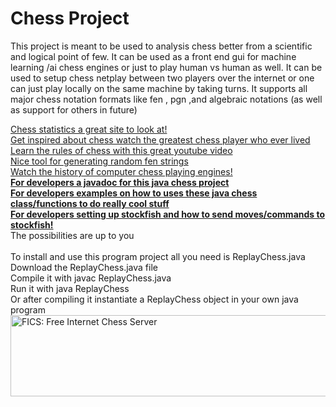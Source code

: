 # Chess Project
<p>This project is meant to be used to analysis chess better from a scientific and logical point of few. 
It can be used as a front end gui for machine learning /ai chess engines or just to play human vs human as well.
It can be used to setup chess netplay between two players over the internet or one can just play locally on the same machine by taking turns.
It supports all major chess notation formats like fen , pgn ,and algebraic notations (as well as support for others in future)
</p>
<a href="https://wismuth.com/chess/statistics-games.html">Chess statistics a great site to look at!</a>
<br>
<a href="https://www.imdb.com/video/vi1655243033?playlistId=tt0379296">Get inspired about chess watch the greatest chess player who ever lived</a>
<br>
<a href="https://www.youtube.com/watch?v=SM2fcenx7KU">Learn the rules of chess with this great youtube video</a>
<br>
<a href="http://bernd.bplaced.net/fengenerator/fengenerator.html">Nice tool for generating random fen strings</a>
<br>
<a href="https://www.youtube.com/watch?v=wljgxS7tZVE">Watch the history of computer chess playing engines!</a>
<br>
<B><a href="https://nate-fidalgo.github.io/Chess/">For developers a javadoc for this java chess project </a></B>
<br>
<B><a href="https://github.com/nate-fidalgo/chess/wiki">For developers examples on how to uses these java chess class/functions to do really cool stuff</a></B>
<br>
<B><a href="https://www.youtube.com/watch?v=h_Q9JegGpwk">For developers setting up stockfish and how to send moves/commands to stockfish!</a></B>
<br>
The possibilities are up to you
<br>
<br>
To install and use this program project all you need is ReplayChess.java 
<br>
Download the ReplayChess.java file
<br>
Compile it with javac ReplayChess.java
<br>
Run it with java ReplayChess
<br>
Or after compiling it instantiate a ReplayChess object in your own java program 
<br>
<A HREF="http://www.freechess.org"><IMG WIDTH="830" HEIGHT="130" BORDER="0" SRC="http://www.freechess.org/Images/Logo/FicsBanner.jpg" ALT="FICS: Free Internet Chess Server"></A>
<br>
  

